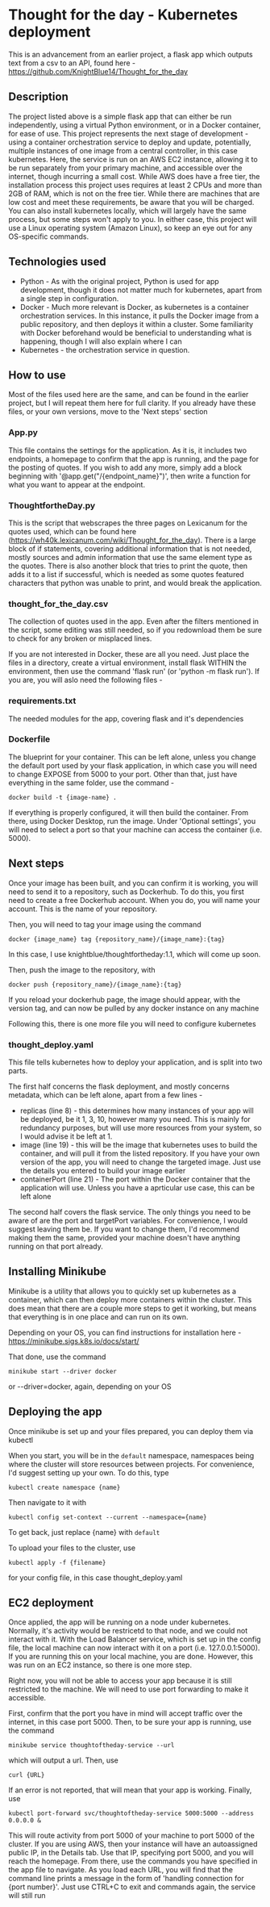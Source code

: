 # Thought for the day - Kubernetes deployment
This is an advancement from an earlier project, a flask app which outputs text from a csv to an API, found here - https://github.com/KnightBlue14/Thought_for_the_day

## Description
The project listed above is a simple flask app that can either be run independently, using a virtual Python environment, or in a Docker container, for ease of use. This project represents the next stage of development - using a container orchestration service to deploy and update, potentially, multiple instances of one image from a central controller, in this case kubernetes. Here, the service is run on an AWS EC2 instance, allowing it to be run separately from your primary machine, and accessible over the internet, though incurring a small cost. While AWS does have a free tier, the installation process this project uses requires at least 2 CPUs and more than 2GB of RAM, which is not on the free tier. While there are machines that are low cost and meet these requirements, be aware that you will be charged. You can also install kubernetes locally, which will largely have the same process, but some steps won't apply to you. In either case, this project will use a Linux operating system (Amazon Linux), so keep an eye out for any OS-specific commands.

## Technologies used
* Python - As with the original project, Python is used for app development, though it does not matter much for kubernetes, apart from a single step in configuration.
* Docker - Much more relevant is Docker, as kubernetes is a container orchestration services. In this instance, it pulls the Docker image from a public repository, and then deploys it within a cluster. Some familiarity with Docker beforehand would be beneficial to understanding what is happening, though I will also explain where I can
* Kubernetes - the orchestration service in question.
## How to use
Most of the files used here are the same, and can be found in the earlier project, but I will repeat them here for full clarity. If you already have these files, or your own versions, move to the 'Next steps' section

### App.py
This file contains the settings for the application. As it is, it includes two endpoints, a homepage to confirm that the app is running, and the page for the posting of quotes. If you wish to add any more, simply add a block beginning with '@app.get("/{endpoint_name}")', then write a function for what you want to appear at the endpoint.

### ThoughtfortheDay.py
This is the script that webscrapes the three pages on Lexicanum for the quotes used, which can be found here (https://wh40k.lexicanum.com/wiki/Thought_for_the_day). There is a large block of if statements, covering additional information that is not needed, mostly sources and admin information that use the same element type as the quotes. There is also another block that tries to print the quote, then adds it to a list if successful, which is needed as some quotes featured characters that python was unable to print, and would break the application.

### thought_for_the_day.csv
The collection of quotes used in the app. Even after the filters mentioned in the script, some editing was still needed, so if you redownload them be sure to check for any broken or misplaced lines.

If you are not interested in Docker, these are all you need. Just place the files in a directory, create a virtual environment, install flask WITHIN the environment, then use the command 'flask run' (or 'python -m flask run'). If you are, you will aslo need the following files -

### requirements.txt
The needed modules for the app, covering flask and it's dependencies

### Dockerfile
The blueprint for your container. This can be left alone, unless you change the default port used by your flask application, in which case you will need to change EXPOSE from 5000 to your port. Other than that, just have everything in the same folder, use the command -
```
docker build -t {image-name} .
```
If everything is properly configured, it will then build the container. From there, using Docker Desktop, run the image. Under 'Optional settings', you will need to select a port so that your machine can access the container (i.e. 5000).

## Next steps
Once your image has been built, and you can confirm it is working, you will need to send it to a repository, such as Dockerhub. To do this, you first need to create a free Dockerhub account. When you do, you will name your account. This is the name of your repository.

Then, you will need to tag your image using the command
```
docker {image_name} tag {repository_name}/{image_name}:{tag}
```
In this case, I use knightblue/thoughtfortheday:1.1, which will come up soon.

Then, push the image to the repository, with
```
docker push {repository_name}/{image_name}:{tag}
```
If you reload your dockerhub page, the image should appear, with the version tag, and can now be pulled by any docker instance on any machine

Following this, there is one more file you will need to configure kubernetes

### thought_deploy.yaml
This file tells kubernetes how to deploy your application, and is split into two parts.

The first half concerns the flask deployment, and mostly concerns metadata, which can be left alone, apart from a few lines -
* replicas (line 8) - this determines how many instances of your app will be deployed, be it 1, 3, 10, however many you need. This is mainly for redundancy purposes, but will use more resources from your system, so I would advise it be left at 1.
* image (line 19) - this will be the image that kubernetes uses to build the container, and will pull it from the listed repository. If you have your own version of the app, you will need to change the targeted image. Just use the details you entered to build your image earlier
* containerPort (line 21) - The port within the Docker container that the application will use. Unless you have a aprticular use case, this can be left alone

The second half covers the flask service. The only things you need to be aware of are the port and targetPort variables. For convenience, I would suggest leaving them be. If you want to change them, I'd recommend making them the same, provided your machine doesn't have anything running on that port already.

## Installing Minikube
Minikube is a utility that allows you to quickly set up kubernetes as a container, which can then deploy more containers within the cluster. This does mean that there are a couple more steps to get it working, but means that everything is in one place and can run on its own.

Depending on your OS, you can find instructions for installation here -
https://minikube.sigs.k8s.io/docs/start/

That done, use the command 
```
minikube start --driver docker
```
or --driver=docker, again, depending on your OS

## Deploying the app
Once minikube is set up and your files prepared, you can deploy them via kubectl


When you start, you will be in the `default` namespace, namespaces being where the cluster will store resources between projects. For convenience, I'd suggest setting up your own. To do this, type
```
kubectl create namespace {name}
```
Then navigate to it with
```
kubectl config set-context --current --namespace={name}
```
To get back, just replace {name} with `default`


To upload your files to the cluster, use 
```
kubectl apply -f {filename}
```
for your config file, in this case thought_deploy.yaml

## EC2 deployment

Once applied, the app will be running on a node under kubernetes. Normally, it's activity would be restricetd to that node, and we could not interact with it. With the Load Balancer service, which is set up in the config file, the local machine can now interact with it on a port (i.e. 127.0.0.1:5000). If you are running this on your local machine, you are done. However, this was run on an EC2 instance, so there is one more step.

Right now, you will not be able to access your app because it is still restricted to the machine. We will need to use port forwarding to make it accessible.

First, confirm that the port you have in mind will accept traffic over the internet, in this case port 5000. Then, to be sure your app is running, use the command
```
minikube service thoughtoftheday-service --url
```
which will output a url. Then, use
```
curl {URL}
```
If an error is not reported, that will mean that your app is working. Finally, use
```
kubectl port-forward svc/thoughtoftheday-service 5000:5000 --address 0.0.0.0 &
```
This will route activity from port 5000 of your machine to port 5000 of the cluster. If you are using AWS, then your instance will have an autoassigned public IP, in the Details tab. Use that IP, specifying port 5000, and you will reach the homepage. From there, use the commands you have specified in the app file to navigate. As you load each URL, you will find that the command line prints a message in the form of 'handling connection for {port number}'. Just use CTRL+C to exit and commands again, the service will still run
